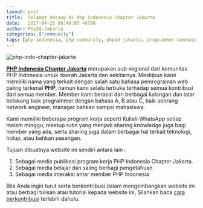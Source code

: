 ```yaml
---
layout: post
title:  Selamat datang di Php Indonesia Chapter Jakarta
date:   2017-04-25 09:49:07 +0700
author: PhpId-Jakarta
categories: ["community"]
tags: [php indonesia, php community, phpid jakarta, programmer community]
---
```



![php-indo-chapter-jakarta]({{site.logo_url}})


<a name='more'></a>

[**PHP Indonesia Chapter Jakarta**][phpid-jakarta] merupakan sub-regional dari komunitas PHP Indonesia untuk daerah Jakarta dan sekitarnya. Meskipun kami memiliki nama yang terkait dengan salah satu bahasa pemrograman web paling terkenal **PHP**, namun kami selalu terbuka terhadap semua kontribusi dari semua member. Member kami berasal dari berbagai kalangan dan latar belakang baik programmer dengan bahasa A, B atau C, baik seorang network engineer, manager bahkan sampai mahasiswa.

Kami memiliki beberapa program kerja seperti Kuliah WhatsApp setiap malam minggu, meetup rutin yang menjadi sharing knowledge juga bagi member yang ada, serta sharing juga dalam berbagai hal terkait teknologi, hidup, atau bahkan pasangan.


Tujuan dibuatnya website ini sendiri antara lain :

1. Sebagai media publikasi program kerja PHP Indonesia Chapter Jakarta.
2. Sebagai media belajar dan saling berbagi pengetahuan.
3. Sebagai media interaksi antar member PHP Indonesia


Bila Anda ingin turut serta berkontribusi dalam mengembangkan website ini atau berbagi tulisan atau tutorial kepada website ini, Silahkan baca [cara berkontribusi][kontribusi] terlebih dahulu.

[phpid-jakarta]: https://phpid-jakarta.github.io
[kontribusi]: https://github.com/phpid-jakarta/phpid-jakarta.github.io/wiki/Aturan-dan-Cara-Berkontribusi
